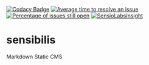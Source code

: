 [![Codacy Badge](https://api.codacy.com/project/badge/Grade/3908b7bff63c43a1a34a9097c7453654)](https://www.codacy.com/app/bbaschet/sensibilis?utm_source=github.com&amp;utm_medium=referral&amp;utm_content=Darkapus/sensibilis&amp;utm_campaign=Badge_Grade)
[![Average time to resolve an issue](http://isitmaintained.com/badge/resolution/darkapus/sensibilis.svg)](http://isitmaintained.com/project/darkapus/sensibilis "Average time to resolve an issue")
[![Percentage of issues still open](http://isitmaintained.com/badge/open/darkapus/sensibilis.svg)](http://isitmaintained.com/project/darkapus/sensibilis "Percentage of issues still open")
[![SensioLabsInsight](https://insight.sensiolabs.com/projects/54c0202f-154a-4540-9c7f-410e32615377/mini.png)](https://insight.sensiolabs.com/projects/54c0202f-154a-4540-9c7f-410e32615377)

# sensibilis
Markdown Static CMS
